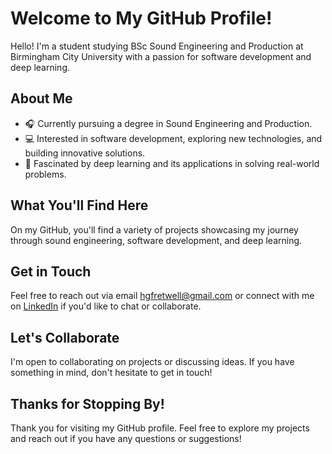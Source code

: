 # Welcome to My GitHub Profile!

Hello! I'm a student studying BSc Sound Engineering and Production at Birmingham City University with a passion for software development and deep learning.

## About Me
- 🎧 Currently pursuing a degree in Sound Engineering and Production.
- 💻 Interested in software development, exploring new technologies, and building innovative solutions.
- 🧠 Fascinated by deep learning and its applications in solving real-world problems.

## What You'll Find Here
On my GitHub, you'll find a variety of projects showcasing my journey through sound engineering, software development, and deep learning.

## Get in Touch
Feel free to reach out via email [hgfretwell\@gmail.com](mailto:hgfretwell@gmail.com?subject=Hey) or connect with me on [LinkedIn](https://www.linkedin.com/in/harveyfretwell/) if you'd like to chat or collaborate.

## Let's Collaborate
I'm open to collaborating on projects or discussing ideas. If you have something in mind, don't hesitate to get in touch!

## Thanks for Stopping By!
Thank you for visiting my GitHub profile. Feel free to explore my projects and reach out if you have any questions or suggestions!
